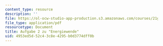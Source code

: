 ```yaml
---
content_type: resource
description: ''
file: https://ol-ocw-studio-app-production.s3.amazonaws.com/courses/21g-410-advanced-german-professional-communication-spring-2017/4953ed5d52c43c8e4295b0d3774dff0b_21G_410s17_W10_M27.pdf
file_type: application/pdf
resourcetype: Document
title: Aufgabe 2 zu "Energiewende"
uid: 4953ed5d-52c4-3c8e-4295-b0d3774dff0b
---
```

